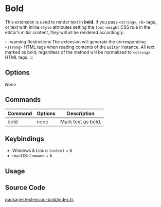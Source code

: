 # Bold
This extension is used to render text in **bold**. If you pass `<strong>`, `<b>` tags, or text with inline `style` attributes setting the `font-weight` CSS rule in the editor’s initial content, they will all be rendered accordingly.

::: warning Restrictions
The extension will generate the corresponding `<strong>` HTML tags when reading contents of the `Editor` instance. All text marked as bold, regardless of the method will be normalized to `<strong>` HTML tags.
:::

## Options
*None*

## Commands
| Command | Options | Description |
| ------ | ---- | ---------------- |
| bold | none | Mark text as bold. |

## Keybindings
* Windows & Linux: `Control` + `B`
* macOS: `Command` + `B`

## Usage
<Demo name="Extensions/Bold" />

## Source Code

[packages/extension-bold/index.ts](https://github.com/ueberdosis/tiptap-next/blob/main/packages/extension-bold/index.ts)
